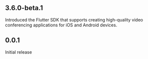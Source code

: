 ## 3.6.0-beta.1

Introduced the Flutter SDK that supports creating high-quality video conferencing applications for iOS and Android devices.

## 0.0.1

Initial release